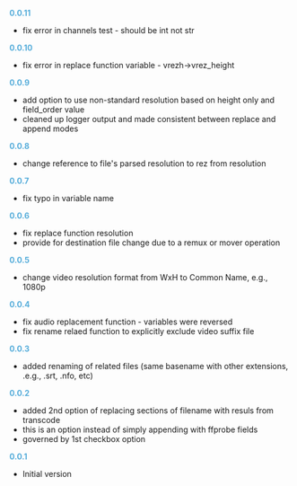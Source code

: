 
**<span style="color:#56adda">0.0.11</span>**
- fix error in channels test - should be int not str

**<span style="color:#56adda">0.0.10</span>**
- fix error in replace function variable - vrezh->vrez_height

**<span style="color:#56adda">0.0.9</span>**
- add option to use non-standard resolution based on height only and field_order value
- cleaned up logger output and made consistent between replace and append modes

**<span style="color:#56adda">0.0.8</span>**
- change reference to file's parsed resolution to rez from resolution

**<span style="color:#56adda">0.0.7</span>**
- fix typo in variable name

**<span style="color:#56adda">0.0.6</span>**
- fix replace function resolution
- provide for destination file change due to a remux or mover operation

**<span style="color:#56adda">0.0.5</span>**
- change video resolution format from WxH to Common Name, e.g., 1080p

**<span style="color:#56adda">0.0.4</span>**
- fix audio replacement function - variables were reversed
- fix rename relaed function to explicitly exclude video suffix file

**<span style="color:#56adda">0.0.3</span>**
- added renaming of related files (same basename with other extensions, .e.g., .srt, .nfo, etc)

**<span style="color:#56adda">0.0.2</span>**
- added 2nd option of replacing sections of filename with resuls from transcode
- this is an option instead of simply appending with ffprobe fields
- governed by 1st checkbox option

**<span style="color:#56adda">0.0.1</span>**
- Initial version

